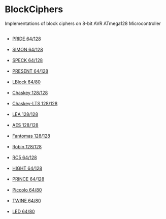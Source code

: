 # BlockCiphers
Implementations of block ciphers on 8-bit AVR ATmega128 Microcontroller<br><br>

<ul>
<li><a href="https://eprint.iacr.org/2014/453.pdf">PRIDE 64/128</a></li><br>
<li><a href="https://eprint.iacr.org/2013/404.pdf">SIMON 64/128</a></li><br>
<li><a href="https://eprint.iacr.org/2013/404.pdf">SPECK 64/128</a></li><br>
<li><a href="https://www.iacr.org/archive/ches2007/47270450/47270450.pdf">PRESENT 64/128</a></li><br>
<li><a href="#">LBlock 64/80</a></li><br>
<li><a href="#">Chaskey 128/128</a></li><br>
<li><a href="#">Chaskey-LTS 128/128</a></li><br>
<li><a href="#">LEA 128/128</a></li><br>
<li><a href="#">AES 128/128</a></li><br>
<li><a href="#">Fantomas 128/128</a></li><br>
<li><a href="#">Robin 128/128</a></li><br>
<li><a href="#">RC5 64/128</a></li><br>
<li><a href="#">HIGHT 64/128</a></li><br>
<li><a href="#">PRINCE 64/128</a></li><br>
<li><a href="#">Piccolo 64/80</a></li><br>
<li><a href="#">TWINE 64/80</a></li><br>
<li><a href="#">LED 64/80</a></li><br>
</ul>
